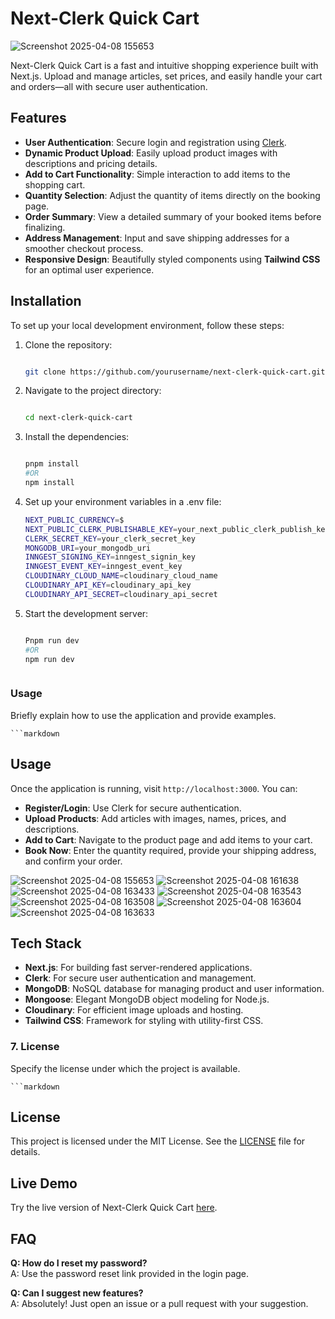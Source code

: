 # Next-Clerk Quick Cart  

![Screenshot 2025-04-08 155653](https://github.com/user-attachments/assets/9c5b773e-9b24-4813-8635-ead074b461f2)

Next-Clerk Quick Cart is a fast and intuitive shopping experience built with Next.js. Upload and manage articles, set prices, and easily handle your cart and orders—all with secure user authentication.  

## Features  
- **User Authentication**: Secure login and registration using [Clerk](https://clerk.dev).  
- **Dynamic Product Upload**: Easily upload product images with descriptions and pricing details.  
- **Add to Cart Functionality**: Simple interaction to add items to the shopping cart.  
- **Quantity Selection**: Adjust the quantity of items directly on the booking page.  
- **Order Summary**: View a detailed summary of your booked items before finalizing.  
- **Address Management**: Input and save shipping addresses for a smoother checkout process.  
- **Responsive Design**: Beautifully styled components using **Tailwind CSS** for an optimal user experience.

## Installation  
To set up your local development environment, follow these steps:  

1. Clone the repository:
   
   ```bash
   
   git clone https://github.com/yourusername/next-clerk-quick-cart.git
   
2. Navigate to the project directory:
   
   ```bash
   
   cd next-clerk-quick-cart  
   
3. Install the dependencies:
   
   ```bash
   
   pnpm install
   #OR
   npm install  
   
4. Set up your environment variables in a .env file:
   
   ```bash
   NEXT_PUBLIC_CURRENCY=$
   NEXT_PUBLIC_CLERK_PUBLISHABLE_KEY=your_next_public_clerk_publish_key
   CLERK_SECRET_KEY=your_clerk_secret_key
   MONGODB_URI=your_mongodb_uri
   INNGEST_SIGNING_KEY=inngest_signin_key
   INNGEST_EVENT_KEY=inngest_event_key
   CLOUDINARY_CLOUD_NAME=cloudinary_cloud_name
   CLOUDINARY_API_KEY=cloudinary_api_key
   CLOUDINARY_API_SECRET=cloudinary_api_secret
   
5. Start the development server:
   
   ```bash
   
   Pnpm run dev
   #OR
   npm run dev  



### **Usage**  
Briefly explain how to use the application and provide examples.  

    ```markdown  
## Usage  
Once the application is running, visit `http://localhost:3000`. You can:  

- **Register/Login**: Use Clerk for secure authentication.  
- **Upload Products**: Add articles with images, names, prices, and descriptions.  
- **Add to Cart**: Navigate to the product page and add items to your cart.  
- **Book Now**: Enter the quantity required, provide your shipping address, and confirm your order.  

![Screenshot 2025-04-08 155653](https://github.com/user-attachments/assets/621c1404-4c30-4d07-876e-b3135451f757)
![Screenshot 2025-04-08 161638](https://github.com/user-attachments/assets/d28e66d4-d370-4b28-85a5-38a4123d645e)
![Screenshot 2025-04-08 163433](https://github.com/user-attachments/assets/f492f543-77a8-41df-94b6-6d41cecec967)
![Screenshot 2025-04-08 163543](https://github.com/user-attachments/assets/a6c04745-381c-4a02-b38b-810ceead3ee5)
![Screenshot 2025-04-08 163508](https://github.com/user-attachments/assets/6a10915b-14f0-42e3-a8d3-ad5ae6679b76)
![Screenshot 2025-04-08 163604](https://github.com/user-attachments/assets/3ee630b7-5af1-41fd-beb4-613bc8d97133)
![Screenshot 2025-04-08 163633](https://github.com/user-attachments/assets/a447fadf-fa4f-496b-b5ca-bd302c2a3ee1)


## Tech Stack  
- **Next.js**: For building fast server-rendered applications.  
- **Clerk**: For secure user authentication and management.  
- **MongoDB**: NoSQL database for managing product and user information.  
- **Mongoose**: Elegant MongoDB object modeling for Node.js.  
- **Cloudinary**: For efficient image uploads and hosting.  
- **Tailwind CSS**: Framework for styling with utility-first CSS.


### 7. **License**  
Specify the license under which the project is available.  

    ```markdown  
## License  
This project is licensed under the MIT License. See the [LICENSE](LICENSE) file for details.  

## Live Demo  
Try the live version of Next-Clerk Quick Cart [here]([https://yourapp.vercel.app](https://next-clerk-quick-cart.vercel.app/)).  

## FAQ  
**Q: How do I reset my password?**  
A: Use the password reset link provided in the login page.  

**Q: Can I suggest new features?**  
A: Absolutely! Just open an issue or a pull request with your suggestion.  

